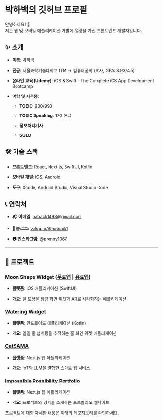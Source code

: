 
# 박하백의 깃허브 프로필

안녕하세요! 👋  
저는 웹 및 모바일 애플리케이션 개발에 열정을 가진 프론트엔드 개발자입니다.

## ✨ 소개

-   **이름**: 박하백
    
-   **전공**: 서울과학기술대학교 ITM → 컴퓨터공학 (학사, GPA: 3.93/4.5)
    
-   **온라인 교육 (Udemy)**: iOS & Swift - The Complete iOS App Development Bootcamp
    
-   **어학 및 자격증**:
    
    -   **TOEIC**: 930/990
        
    -   **TOEIC Speaking**: 170 (AL)
        
    -   **정보처리기사**
        
    -   **SQLD**
        


    

## 🛠️ 기술 스택

-   **프론트엔드**: React, Next.js, SwiftUI, Kotlin
    
-   **모바일 개발**: iOS, Android
    
-   **도구**: Xcode, Android Studio, Visual Studio Code
    

## 📞 연락처

-   **📬 이메일**: haback1493@gmail.com
    
-   **📝 블로그**: [velog.io/@haback1](https://velog.io/@haback1)
    
-   **📷 인스타그램**: [@prenny1067](https://www.instagram.com/prenny1067)

  

-----
    
  

## 📂 프로젝트

### Moon Shape Widget ([무료앱](https://github.com/habaekk/moonShapeWidget_Light) | [유료앱](https://github.com/habaekk/Where-is-the-Moon-AR))  

-   **플랫폼**: iOS 애플리케이션 (SwiftUI)
    
-   **개요**: 달 모양을 잠금 화면 위젯과 AR로 시각화하는 애플리케이션
    

### [Watering Widget](https://github.com/habaekk/Watering-Widget)

-   **플랫폼**: 안드로이드 애플리케이션 (Kotlin)
    
-   **개요**: 일일 물 섭취량을 추적하는 홈 화면 위젯 애플리케이션
    

### [CatSAMA](https://github.com/habaekk/CatSAMA_WLD)

-   **플랫폼**: Next.js 웹 애플리케이션
    
-   **개요**: IoT와 LLM을 결합한 스마트 웹 서비스
    

### [Impossible Possibility Portfolio](https://github.com/habaekk/possible-port)

-   **플랫폼**: Next.js 웹 애플리케이션
    
-   **개요**: 프로젝트와 경력을 소개하는 포트폴리오 웹사이트

  

  

프로젝트에 대한 자세한 내용은 아래의 레포지토리를 확인하세요.
